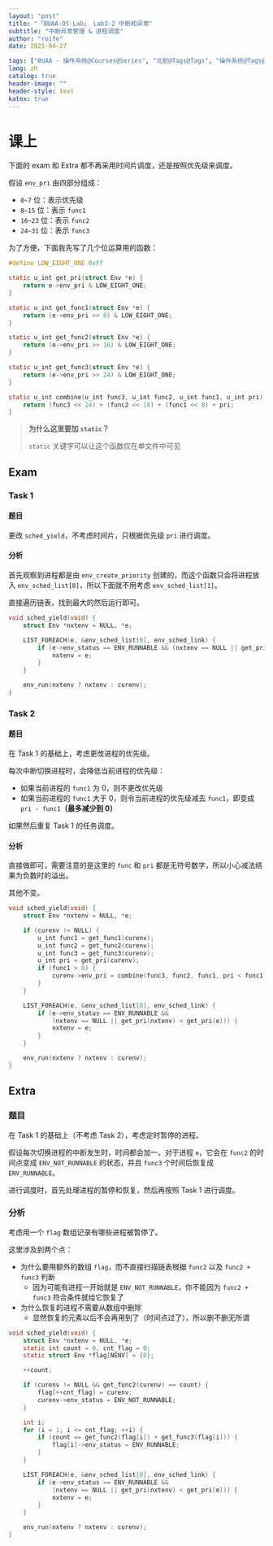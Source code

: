 ```yaml
---
layout: "post"
title: "「BUAA-OS-Lab」 Lab3-2 中断和异常"
subtitle: "中断异常管理 & 进程调度"
author: "roife"
date: 2021-04-27

tags: ["BUAA - 操作系统@Courses@Series", "北航@Tags@Tags", "操作系统@Tags@Tags", "C@Languages@Tags"]
lang: zh
catalog: true
header-image: ""
header-style: text
katex: true
---
```


# 课上

下面的 exam 和 Extra 都不再采用时间片调度，还是按照优先级来调度。

假设 `env_pri` 由四部分组成：
- `0~7` 位：表示优先级
- `8~15` 位：表示 `func1`
- `16~23` 位：表示 `func2`
- `24~31` 位：表示 `func3`

为了方便，下面我先写了几个位运算用的函数：

```c
#define LOW_EIGHT_ONE 0xff

static u_int get_pri(struct Env *e) {
    return e->env_pri & LOW_EIGHT_ONE;
}

static u_int get_func1(struct Env *e) {
    return (e->env_pri >> 8) & LOW_EIGHT_ONE;
}

static u_int get_func2(struct Env *e) {
    return (e->env_pri >> 16) & LOW_EIGHT_ONE;
}

static u_int get_func3(struct Env *e) {
    return (e->env_pri >> 24) & LOW_EIGHT_ONE;
}

static u_int combine(u_int func3, u_int func2, u_int func1, u_int pri) {
    return (func3 << 24) + (func2 << 16) + (func1 << 8) + pri;
}
```

> **为什么这里要加 `static`？**
>
> `static` 关键字可以让这个函数仅在单文件中可见

## Exam

### Task 1

#### 题目

更改 `sched_yield`，不考虑时间片，只根据优先级 `pri` 进行调度。

#### 分析

首先观察到进程都是由 `env_create_priority` 创建的，而这个函数只会将进程放入 `env_sched_list[0]`，所以下面就不用考虑 `env_sched_list[1]`。

直接遍历链表，找到最大的然后运行即可。

```c
void sched_yield(void) {
    struct Env *nxtenv = NULL, *e;

    LIST_FOREACH(e, &env_sched_list[0], env_sched_link) {
        if (e->env_status == ENV_RUNNABLE && (nxtenv == NULL || get_pri(nxtenv) < get_pri(e))) {
            nxtenv = e;
        }
    }

    env_run(nxtenv ? nxtenv : curenv);
}
```

### Task 2

#### 题目

在 Task 1 的基础上，考虑更改进程的优先级。

每次中断切换进程时，会降低当前进程的优先级：
- 如果当前进程的 `func1` 为 0，则不更改优先级
- 如果当前进程的 `func1` 大于 0，则令当前进程的优先级减去 `func1`，即变成 `pri - func1`**（最多减少到 0）**

如果然后重复 Task 1 的任务调度。

#### 分析

直接做即可，需要注意的是这里的 `func` 和 `pri` 都是无符号数字，所以小心减法结果为负数时的溢出。

其他不变。

```c
void sched_yield(void) {
    struct Env *nxtenv = NULL, *e;

    if (curenv != NULL) {
        u_int func1 = get_func1(curenv);
        u_int func2 = get_func2(curenv);
        u_int func3 = get_func3(curenv);
        u_int pri = get_pri(curenv);
        if (func1 > 0) {
            curenv->env_pri = combine(func3, func2, func1, pri < func1 ? 0 : pri - func1);
        }
    }

    LIST_FOREACH(e, &env_sched_list[0], env_sched_link) {
        if (e->env_status == ENV_RUNNABLE &&
            (nxtenv == NULL || get_pri(nxtenv) < get_pri(e))) {
            nxtenv = e;
        }
    }

    env_run(nxtenv ? nxtenv : curenv);
}
```

## Extra

### 题目

在 Task 1 的基础上（不考虑 Task 2），考虑定时暂停的进程。

假设每次切换进程的中断发生时，时间都会加一。对于进程 `e`，它会在 `func2` 的时间点变成 `ENV_NOT_RUNNABLE` 的状态，并且 `func3` 个时间后恢复成 `ENV_RUNNABLE`。

进行调度时，首先处理进程的暂停和恢复，然后再按照 Task 1 进行调度。

### 分析

考虑用一个 `flag` 数组记录有哪些进程被暂停了。

这里涉及到两个点：
- 为什么要用额外的数组 `flag`，而不直接扫描链表根据 `func2` 以及 `func2 + func3` 判断
  + 因为可能有进程一开始就是 `ENV_NOT_RUNNABLE`，你不能因为 `func2 + func3` 符合条件就给它恢复了
- 为什么恢复的进程不需要从数组中删除
  + 显然恢复的元素以后不会再用到了（时间点过了），所以删不删无所谓

```c
void sched_yield(void) {
    struct Env *nxtenv = NULL, *e;
    static int count = 0, cnt_flag = 0;
    static struct Env *flag[NENV] = {0};

    ++count;

    if (curenv != NULL && get_func2(curenv) == count) {
        flag[++cnt_flag] = curenv;
        curenv->env_status = ENV_NOT_RUNNABLE;
    }

    int i;
    for (i = 1; i <= cnt_flag; ++i) {
        if (count == get_func2(flag[i]) + get_func3(flag[i])) {
            flag[i]->env_status = ENV_RUNNABLE;
        }
    }

    LIST_FOREACH(e, &env_sched_list[0], env_sched_link) {
        if (e->env_status == ENV_RUNNABLE &&
            (nxtenv == NULL || get_pri(nxtenv) < get_pri(e))) {
            nxtenv = e;
        }
    }

    env_run(nxtenv ? nxtenv : curenv);
}
```
